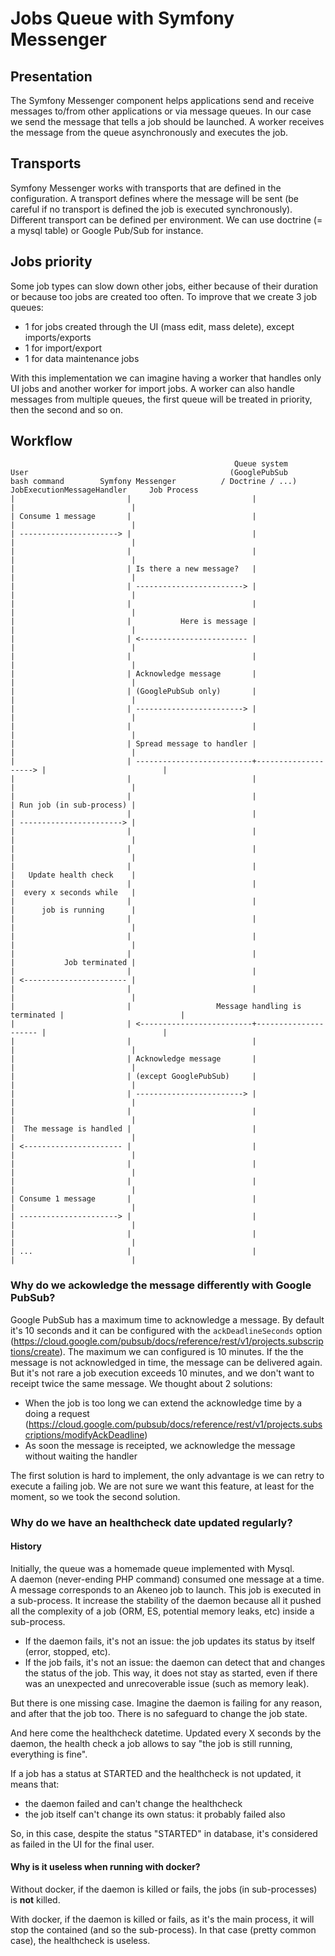 # Jobs Queue with Symfony Messenger

## Presentation

The Symfony Messenger component helps applications send and receive messages to/from other applications or via message queues. In our case 
we send the message that tells a job should be launched. A worker receives the message from the queue asynchronously and
executes the job.  

## Transports

Symfony Messenger works with transports that are defined in the configuration. A transport defines where the message will be sent (be careful
if no transport is defined the job is executed synchronously). Different transport can be defined per environment. We can use
doctrine (= a mysql table) or Google Pub/Sub for instance.

## Jobs priority

Some job types can slow down other jobs, either because of their duration or because too jobs are created too often. To improve that
we create 3 job queues:
- 1 for jobs created through the UI (mass edit, mass delete), except imports/exports
- 1 for import/export
- 1 for data maintenance jobs

With this implementation we can imagine having a worker that handles only UI jobs and another worker for import jobs. A worker can
also handle messages from multiple queues, the first queue will be treated in priority, then the second and so on.

## Workflow

```text
                                                  Queue system
User                                             (GooglePubSub
bash command        Symfony Messenger          / Doctrine / ...)    JobExecutionMessageHandler     Job Process
|                         |                           |                      |                          |
| Consume 1 message       |                           |                      |                          |
| ----------------------> |                           |                      |                          |
|                         |                           |                      |                          |
|                         | Is there a new message?   |                      |                          |
|                         | ------------------------> |                      |                          |
|                         |                           |                      |                          |
|                         |           Here is message |                      |                          |
|                         | <------------------------ |                      |                          |
|                         |                           |                      |                          |
|                         | Acknowledge message       |                      |                          |
|                         | (GooglePubSub only)       |                      |                          |
|                         | ------------------------> |                      |                          |
|                         |                           |                      |                          |
|                         | Spread message to handler |                      |                          |
|                         | --------------------------+--------------------> |                          |
|                         |                           |                      |                          |
|                         |                           |                      | Run job (in sub-process) |
|                         |                           |                      | -----------------------> |
|                         |                           |                      |                          |
|                         |                           |                      |                          |
|                         |                           |                      |   Update health check    |
|                         |                           |                      |  every x seconds while   |
|                         |                           |                      |      job is running      |
|                         |                           |                      |                          |
|                         |                           |                      |                          |
|                         |                           |                      |           Job terminated |
|                         |                           |                      | <----------------------- |
|                         |                           |                      |                          |
|                         |                   Message handling is terminated |                          |
|                         | <-------------------------+--------------------- |                          |
|                         |                           |                      |                          |
|                         | Acknowledge message       |                      |                          |
|                         | (except GooglePubSub)     |                      |                          |
|                         | ------------------------> |                      |                          |
|                         |                           |                      |                          |
|  The message is handled |                           |                      |                          |
| <---------------------- |                           |                      |                          |
|                         |                           |                      |                          |
|                         |                           |                      |                          |
| Consume 1 message       |                           |                      |                          |
| ----------------------> |                           |                      |                          |
|                         |                           |                      |                          |
| ...                     |                           |                      |                          |
```
### Why do we ackowledge the message differently with Google PubSub?

Google PubSub has a maximum time to acknowledge a message. By default it's 10 seconds and it can be configured
with the `ackDeadlineSeconds` option (https://cloud.google.com/pubsub/docs/reference/rest/v1/projects.subscriptions/create).
The maximum we can configured is 10 minutes. If the the message is not acknowledged in time, the message can be delivered again.  
But it's not rare a job execution exceeds 10 minutes, and we don't want to receipt twice the same message. We thought about 2 solutions:
- When the job is too long we can extend the acknowledge time by a doing a request (https://cloud.google.com/pubsub/docs/reference/rest/v1/projects.subscriptions/modifyAckDeadline)
- As soon the message is receipted, we acknowledge the message without waiting the handler

The first solution is hard to implement, the only advantage is we can retry to execute a failing job. We are not sure we
want this feature, at least for the moment, so we took the second solution.

### Why do we have an healthcheck date updated regularly?

#### History

Initially, the queue was a homemade queue implemented with Mysql.  
A daemon (never-ending PHP command) consumed one message at a time. A message corresponds to an Akeneo job to launch. This job is executed in a sub-process. It increase the stability of the daemon because all it pushed all the complexity of a job (ORM, ES, potential memory leaks, etc) inside a sub-process.

- If the daemon fails, it's not an issue: the job updates its status by itself (error, stopped, etc).
- If the job fails, it's not an issue: the daemon can detect that and changes the status of the job. This way, it does not stay as started, even if there was an unexpected and unrecoverable issue (such as memory leak).

But there is one missing case. Imagine the daemon is failing for any reason, and after that the job too. There is no safeguard to change the job state.

And here come the healthcheck datetime. Updated every X seconds by the daemon, the health check a job allows to say "the job is still running, everything is fine".

If a job has a status at STARTED and the healthcheck is not updated, it means that:
- the daemon failed and can't change the healthcheck
- the job itself can't change its own status: it probably failed also

So, in this case, despite the status "STARTED" in database, it's considered as failed in the UI for the final user.

#### Why is it useless when running with docker?

Without docker, if the daemon is killed or fails, the jobs (in sub-processes) is **not** killed.

With docker, if the daemon is killed or fails, as it's the main process, it will stop the contained (and so the sub-process).
In that case (pretty common case), the healthcheck is useless.
